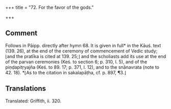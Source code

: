 +++
title = "72. For the favor of the gods."

+++
## Comment
Follows in Pāipp. directly after hymn 68. It is given in full* in the Kāuś. text (139. 26), at the end of the ceremony of commencement of Vedic study; ⌊and the pratīka is cited at 139. 25;⌋ and the scholiasts add its use at the end of the parvan ceremonies (Keś. to section 6; p. 310, l. 5), and of the piṇḍapitṛyajña (Keś. to 89. 17; p. 371, l. 12), and to the snānavrata (note to 42. 18). *⌊As to the citation in sakalapāṭha, cf. p. 897, ¶3.⌋


## Translations
Translated: Griffith, ii. 320.
